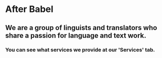 # After Babel 
## We are a group of linguists and translators who share a passion for language and text work.
### You can see what services we provide at our 'Services' tab.
